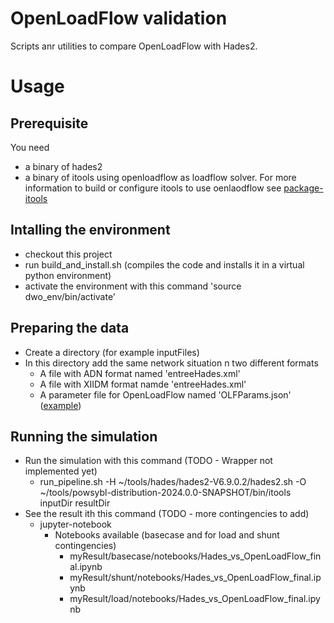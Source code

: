 OpenLoadFlow validation
=======================

Scripts anr utilities to compare OpenLoadFlow with Hades2.

# Usage

## Prerequisite
You need 
   * a binary of hades2 
   * a binary of itools using openloadflow as loadflow solver. For more information to build or configure itools to use oenlaodflow see [package-itools](./package-itools)
## Intalling the environment
   * checkout this project
   * run build_and_install.sh (compiles the code and installs it in a virtual python environment)
   * activate the environment with this command 'source dwo_env/bin/activate'

## Preparing the data
   * Create a directory (for example inputFiles)
   * In this directory add the same network situation n two different formats
      * A file with ADN format named 'entreeHades.xml'
      * A file with XIIDM format namde 'entreeHades.xml'
      * A parameter file for OpenLoadFlow named 'OLFParams.json' ([example](./samples/OLFParams.json))

## Running the simulation
 
   * Run the simulation with this command (TODO - Wrapper not implemented yet) 
     * run_pipeline.sh -H ~/tools/hades/hades2-V6.9.0.2/hades2.sh -O ~/tools/powsybl-distribution-2024.0.0-SNAPSHOT/bin/itools  inputDir resultDir
   * See the result ith this command (TODO - more contingencies to add)
     * jupyter-notebook  
       * Notebooks available (basecase and for load and shunt contingencies)
         * myResult/basecase/notebooks/Hades_vs_OpenLoadFlow_final.ipynb
         * myResult/shunt/notebooks/Hades_vs_OpenLoadFlow_final.ipynb
         * myResult/load/notebooks/Hades_vs_OpenLoadFlow_final.ipynb

